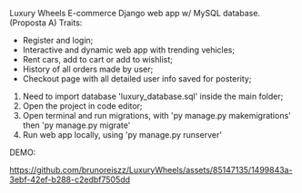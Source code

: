 Luxury Wheels E-commerce Django web app w/ MySQL database. (Proposta A)
Traits:
- Register and login;
- Interactive and dynamic web app with trending vehicles;
- Rent cars, add to cart or add to wishlist;
- History of all orders made by user;
- Checkout page with all detailed user info saved for posterity;

1) Need to import database 'luxury_database.sql' inside the main folder;
2) Open the project in code editor;
3) Open terminal and run migrations, with 'py manage.py makemigrations' then 'py manage.py migrate'
4) Run web app locally, using 'py manage.py runserver'

DEMO:

https://github.com/brunoreiszz/LuxuryWheels/assets/85147135/1499843a-3ebf-42ef-b288-c2edbf7505dd
